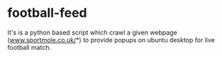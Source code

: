 # football-feed
It's is a python based script which crawl a given webpage (www.sportmole.co.uk/*) to provide popups on ubuntu desktop for live football match.
